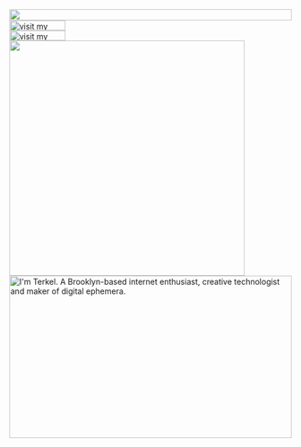 <picture>
  <source media="(prefers-color-scheme: dark)" srcset="https://vxyux.vxyux.workers.dev?section=top&theme=dark">
  <img src="https://vxyux.vxyux.workers.dev?section=top&theme=light" width="100%" height="20" align="left">
</picture>
<a href="https://portfolio-vxyux.vercel.app/">
  <picture>
    <source media="(prefers-color-scheme: dark)" srcset="https://vxyux.vxyux.workers.dev?section=link-website&theme=dark" label="Visit">
    <img src="https://vxyux.vxyux.workers.dev?section=link-website&theme=light&i=0" alt="visit my website" width="100" height="18px" align="left">
  </picture>
</a>

<img src="data:null;," width="100%" height="0" align="left" alt="">
<a href="https://www.linkedin.com/in/liu-kcj/">
  <picture>
    <source media="(prefers-color-scheme: dark)" srcset="https://vxyux.vxyux.workers.dev?section=link-linkedin&theme=dark">
    <img src="https://vxyux.vxyux.workers.dev?section=link-linkedin&theme=light&i=2" alt="visit my Linkedin" width="100" height="18" align="left">
  </picture>
</a>

<img src="data:null;," width="100%" height="0" align="left" alt="">
<picture>
  <source media="(prefers-color-scheme: dark)" srcset="https://vxyux.vxyux.workers.dev?section=fallback&theme=dark">
  <img src="https://vxyux.vxyux.workers.dev?section=fallback&theme=light" alt="" width="420" align="left">
</picture>
<picture>
  <source media="(prefers-color-scheme: dark)" srcset="https://vxyux.vxyux.workers.dev?section=main&theme=dark">
  <img src="https://vxyux.vxyux.workers.dev?section=main&theme=light" alt="I'm Terkel. A Brooklyn-based internet enthusiast, creative technologist and maker of digital ephemera." width="100%" height="290" align="left">
</picture>